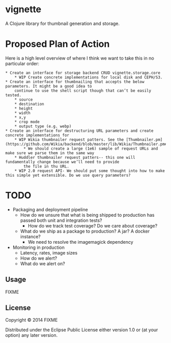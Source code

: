 # vignette

A Clojure library for thumbnail generation and storage.


# Proposed Plan of Action

Here is a high level overview of where I think we want to take this in no particular order:

	* Create an interface for storage backend CRUD vignette.storage.core 
		* WIP Create concrete implementations for local disk and CEPH/S3.
	* Create an interface for thumbnailing that accepts the below parameters. It might be a good idea to
		continue to use the shell script though that can’t be easily tested.
		* source
		* destination
		* height
		* width
		* x,y
		* crop mode
		* output type (e.g. webp)
	* Create an interface for destructuring URL parameters and create concrete implementations for
		* WIP Wikia thumbnailer request patters. See the [Thumbnailer.pm](https://github.com/Wikia/backend/blob/master/lib/Wikia/Thumbnailer.pm#L171)
			* We should create a large (1e6) sample of request URLs and make sure we parse them in the same way
		* Huddler thumbnailer request patters-- this one will fundamentally change because we’ll need to provide
			the file in thu URL.
		* WIP 2.0 request API- We should put some thought into how to make this simple yet extensible. Do we use query parameters?

# TODO

 * Packaging and deployment pipeline
    * How do we unsure that what is being shipped to production has passed both unit and integration tests?
       * How do we track test coverage? Do we care about coverage? 
    * What do we ship as a package to production? A jar? A docker instance?
       * We need to resolve the imagemagick dependency
 * Monitoring in production
    * Latency, rates, image sizes
    * How do we alert?
    * What do we alert on?

## Usage

FIXME

## License

Copyright © 2014 FIXME

Distributed under the Eclipse Public License either version 1.0 or (at
your option) any later version.
